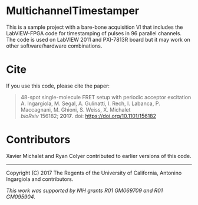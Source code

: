 # MultichannelTimestamper

This is a sample project with a bare-bone acquisition VI that includes the 
LabVIEW-FPGA code for timestamping of pulses in 96 parallel channels.
The code is used on LabVIEW 2011 and PXI-7813R board but it may work on other
software/hardware combinations.

# Cite

If you use this code, please cite the paper:

> 48-spot single-molecule FRET setup with periodic acceptor excitation <br>
> A. Ingargiola, M. Segal, A. Gulinatti, I. Rech, I. Labanca, P. Maccagnani, M. Ghioni, S. Weiss, X. Michalet <br>
> *bioRxiv* 156182; **2017**. doi: https://doi.org/10.1101/156182

# Contributors

Xavier Michalet and Ryan Colyer contributed to earlier versions of this code.

----
Copyright (C) 2017 The Regents of the University of California, Antonino Ingargiola and contributors.

*This work was supported by NIH grants R01 GM069709 and R01 GM095904.*



